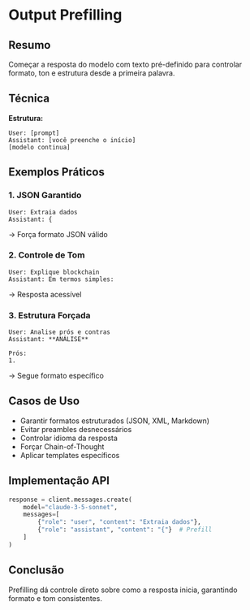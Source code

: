 # Output Prefilling

## Resumo
Começar a resposta do modelo com texto pré-definido para controlar formato, ton e estrutura desde a primeira palavra.

## Técnica

**Estrutura:**
```
User: [prompt]
Assistant: [você preenche o início]
[modelo continua]
```

## Exemplos Práticos

### 1. JSON Garantido
```
User: Extraia dados
Assistant: {
```
→ Força formato JSON válido

### 2. Controle de Tom
```
User: Explique blockchain
Assistant: Em termos simples:
```
→ Resposta acessível

### 3. Estrutura Forçada
```
User: Analise prós e contras
Assistant: **ANÁLISE**

Prós:
1.
```
→ Segue formato específico

## Casos de Uso
- Garantir formatos estruturados (JSON, XML, Markdown)
- Evitar preambles desnecessários
- Controlar idioma da resposta
- Forçar Chain-of-Thought
- Aplicar templates específicos

## Implementação API
```python
response = client.messages.create(
    model="claude-3-5-sonnet",
    messages=[
        {"role": "user", "content": "Extraia dados"},
        {"role": "assistant", "content": "{"}  # Prefill
    ]
)
```

## Conclusão
Prefilling dá controle direto sobre como a resposta inicia, garantindo formato e tom consistentes.
